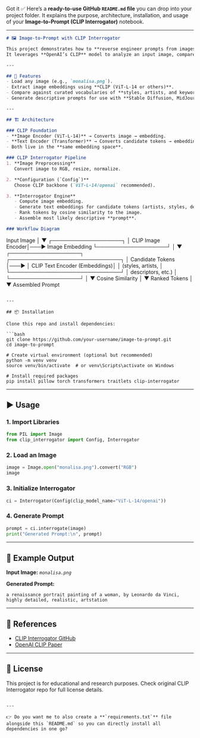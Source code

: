 Got it ✅
Here’s a **ready-to-use GitHub `README.md` file** you can drop into your project folder. It explains the purpose, architecture, installation, and usage of your **Image-to-Prompt (CLIP Interrogator)** notebook.

---

```markdown
# 🖼️ Image-to-Prompt with CLIP Interrogator

This project demonstrates how to **reverse engineer prompts from images** using the [CLIP Interrogator](https://github.com/pharmapsychotic/clip-interrogator).  
It leverages **OpenAI’s CLIP** model to analyze an input image, compare it with thousands of candidate tokens (artists, styles, descriptors), and assemble a descriptive **AI art prompt**.

---

## 🚀 Features
- Load any image (e.g., `monalisa.png`).
- Extract image embeddings using **CLIP (ViT-L-14 or others)**.
- Compare against curated vocabularies of **styles, artists, and keywords**.
- Generate descriptive prompts for use with **Stable Diffusion, MidJourney, or other AI art models**.

---

## 🏗️ Architecture

### CLIP Foundation
- **Image Encoder (ViT-L-14)** → Converts image → embedding.
- **Text Encoder (Transformer)** → Converts candidate tokens → embeddings.
- Both live in the **same embedding space**.

### CLIP Interrogator Pipeline
1. **Image Preprocessing**  
   Convert image to RGB, resize, normalize.

2. **Configuration (`Config`)**  
   Choose CLIP backbone (`ViT-L-14/openai` recommended).

3. **Interrogator Engine**  
   - Compute image embedding.  
   - Generate text embeddings for candidate tokens (artists, styles, descriptors).  
   - Rank tokens by cosine similarity to the image.  
   - Assemble most likely descriptive **prompt**.  

### Workflow Diagram
```

Input Image
│
▼
┌───────────────────┐
│ CLIP Image Encoder│───► Image Embedding
└───────────────────┘
│
▼
┌───────────────────┐      ┌──────────────────────────────┐
│ Candidate Tokens   │───► │ CLIP Text Encoder (Embeddings)│
│ (styles, artists,  │     └──────────────────────────────┘
│ descriptors, etc.) │
└───────────────────┘
│
▼
Cosine Similarity
│
▼
Ranked Tokens
│
▼
Assembled Prompt

````

---

## 📦 Installation

Clone this repo and install dependencies:

```bash
git clone https://github.com/your-username/image-to-prompt.git
cd image-to-prompt

# Create virtual environment (optional but recommended)
python -m venv venv
source venv/bin/activate  # or venv\Scripts\activate on Windows

# Install required packages
pip install pillow torch transformers traitlets clip-interrogator
````

---

## ▶️ Usage

### 1. Import Libraries

```python
from PIL import Image
from clip_interrogator import Config, Interrogator
```

### 2. Load an Image

```python
image = Image.open("monalisa.png").convert("RGB")
image
```

### 3. Initialize Interrogator

```python
ci = Interrogator(Config(clip_model_name="ViT-L-14/openai"))
```

### 4. Generate Prompt

```python
prompt = ci.interrogate(image)
print("Generated Prompt:\n", prompt)
```

---

## 📂 Example Output

**Input Image:**
*`monalisa.png`*

**Generated Prompt:**

```
a renaissance portrait painting of a woman, by Leonardo da Vinci, highly detailed, realistic, artstation
```

---

## 📖 References

* [CLIP Interrogator GitHub](https://github.com/pharmapsychotic/clip-interrogator)
* [OpenAI CLIP Paper](https://arxiv.org/abs/2103.00020)

---

## 📝 License

This project is for educational and research purposes.
Check original CLIP Interrogator repo for full license details.

```

---

👉 Do you want me to also create a **`requirements.txt`** file alongside this `README.md` so you can directly install all dependencies in one go?
```

